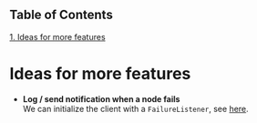 ## Table of Contents
[1. Ideas for more features](#ideas-for-more-features)<br>
# Ideas for more features

* **Log / send notification when a node fails**<br>
We can initialize the client with a `FailureListener`, see [here](https://www.elastic.co/guide/en/elasticsearch/client/java-rest/current/java-rest-low-usage-initialization.html). 



